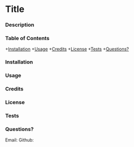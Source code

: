 # Title

### Description

### Table of Contents
+[Installation](#installation)
+[Usage](#usage)
+[Credits](#credits)
+[License](#license)
+[Tests](#tests)
+[Questions?](#questions?)

### Installation

### Usage

### Credits

### License

### Tests

### Questions?
Email:
Github: 